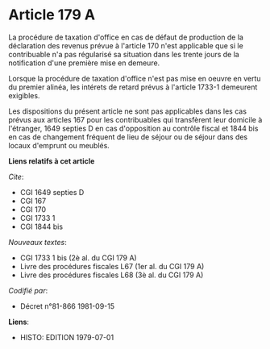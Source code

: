 # Article 179 A

La procédure de taxation d'office en cas de défaut de production de la déclaration des revenus prévue à l'article 170 n'est
applicable que si le contribuable n'a pas régularisé sa situation dans les trente jours de la notification d'une première
mise en demeure.

Lorsque la procédure de taxation d'office n'est pas mise en oeuvre en vertu du premier alinéa, les intérets de retard prévus
à l'article 1733-1 demeurent exigibles.

Les dispositions du présent article ne sont pas applicables dans les cas prévus aux articles 167 pour les contribuables qui
transfèrent leur domicile à l'étranger, 1649 septies D en cas d'opposition au contrôle fiscal et 1844 bis en cas de
changement fréquent de lieu de séjour ou de séjour dans des locaux d'emprunt ou meublés.

**Liens relatifs à cet article**

_Cite_:

  - CGI 1649 septies D
  - CGI 167
  - CGI 170
  - CGI 1733 1
  - CGI 1844 bis

_Nouveaux textes_:

  - CGI 1733 1 bis (2è al. du CGI 179 A)
  - Livre des procédures fiscales L67 (1er al. du CGI 179 A)
  - Livre des procédures fiscales L68 (3è al. du CGI 179 A)

_Codifié par_:

  - Décret n°81-866 1981-09-15

**Liens**:

  - HISTO: EDITION 1979-07-01
